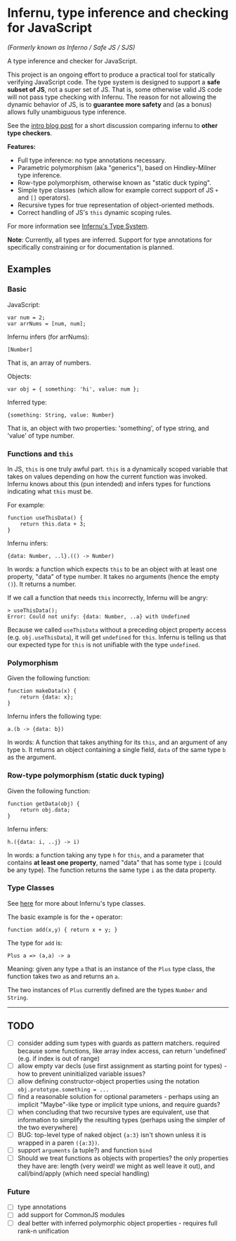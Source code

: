 # Infernu, type inference and checking for JavaScript

*(Formerly known as Inferno / Safe JS / SJS)*

A type inference and checker for JavaScript.

This project is an ongoing effort to produce a practical tool for statically verifying JavaScript code. The type system is designed to support a **safe subset of JS**, not a super set of JS. That is, some otherwise valid JS code will not pass type checking with Infernu. The reason for not allowing the dynamic behavior of JS, is to **guarantee more safety** and (as a bonus) allows fully unambiguous type inference.

See the [intro blog post](https://noamlewis.wordpress.com/2015/01/20/introducing-sjs-a-type-inferer-and-checker-for-javascript/) for a short discussion comparing infernu to **other type checkers**.

**Features:**

* Full type inference: no type annotations necessary.
* Parametric polymorphism (aka "generics"), based on Hindley-Milner type inference.
* Row-type polymorphism, otherwise known as "static duck typing".
* Simple type classes (which allow for example correct support of JS `+` and `[]` operators).
* Recursive types for true representation of object-oriented methods.
* Correct handling of JS's `this` dynamic scoping rules.

For more information see [Infernu's Type System](docs/type-system.md).

**Note**: Currently, all types are inferred. Support for type annotations for specifically constraining or for documentation is planned. 

## Examples

### Basic

JavaScript:

	var num = 2;
	var arrNums = [num, num];

Infernu infers (for arrNums):

	[Number]

That is, an array of numbers.

Objects:

	var obj = { something: 'hi', value: num };

Inferred type:

    {something: String, value: Number}

That is, an object with two properties: 'something', of type string, and 'value' of type number.

### Functions and `this`

In JS, `this` is one truly awful part. `this` is a dynamically scoped variable that takes on values depending on how the current function was invoked. Infernu knows about this (pun intended) and infers types for functions indicating what `this` must be.

For example:

	function useThisData() {
		return this.data + 3;
	}

Infernu infers:

    {data: Number, ..l}.(() -> Number)

In words: a function which expects `this` to be an object with at least one property, "data" of type number. It takes no arguments (hence the empty `()`). It returns a number.

If we call a function that needs `this` incorrectly, Infernu will be angry:

    > useThisData();
	Error: Could not unify: {data: Number, ..a} with Undefined

Because we called `useThisData` without a preceding object property access (e.g. `obj.useThisData`), it will get `undefined` for `this`. Infernu is telling us that our expected type for `this` is not unifiable with the type `undefined`.

### Polymorphism

Given the following function:

    function makeData(x) {
	    return {data: x};
	}

Infernu infers the following type:

    a.(b -> {data: b})

In words: A function that takes anything for its `this`, and an argument of any type `b`. It returns an object containing a single field, `data` of the same type `b` as the argument.

### Row-type polymorphism (static duck typing)

Given the following function:

    function getData(obj) {
		return obj.data;
	}

Infernu infers:

    h.({data: i, ..j} -> i)

In words: a function taking any type `h` for `this`, and a parameter that contains **at least one property**, named "data" that has some type `i` (could be any type). The function returns the same type `i` as the data property.


### Type Classes

See [here](docs/type-system.md#type-classes) for more about Infernu's type classes.

The basic example is for the `+` operator:

    function add(x,y) { return x + y; }

The type for `add` is:

    Plus a => (a,a) -> a

Meaning: given any type `a` that is an instance of the `Plus` type class, the function takes two `a`s and returns an `a`.

The two instances of `Plus` currently defined are the types `Number` and `String`.



------------

## TODO

- [ ] consider adding sum types with guards as pattern matchers. required because some functions, like array index access, can return 'undefined' (e.g. if index is out of range)
- [ ] allow empty var decls (use first assignment as starting point for types) - how to prevent uninitialized variable issues?
- [ ] allow defining constructor-object properties using the notation `obj.prototype.something = ...`
- [ ] find a reasonable solution for optional parameters - perhaps using an implicit "Maybe"-like type or implicit type unions, and require guards?
- [ ] when concluding that two recursive types are equivalent, use that information to simplify the resulting types (perhaps using the simpler of the two everywhere)
- [ ] BUG: top-level type of naked object `{a:3}` isn't shown unless it is wrapped in a paren `({a:3})`.
- [ ] support `arguments` (a tuple?) and function `bind`
- [ ] Should we treat functions as objects with properties? the only properties they have are: length (very weird! we might as well leave it out), and call/bind/apply (which need special handling)

### Future

- [ ] type annotations
- [ ] add support for CommonJS modules
- [ ] deal better with inferred polymorphic object properties - requires full rank-n unification

<!--  LocalWords:  JS polymorphism Hindley Milner JS's Equi num arrNums Number String getData
 -->
<!--  LocalWords:  useThisData Undefined unifiable makeData TODO decls paren CommonJS
 -->
